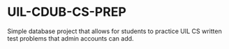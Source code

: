 # UIL-CDUB-CS-PREP

Simple database project that allows for students to practice UIL CS written test problems that admin accounts can add.
